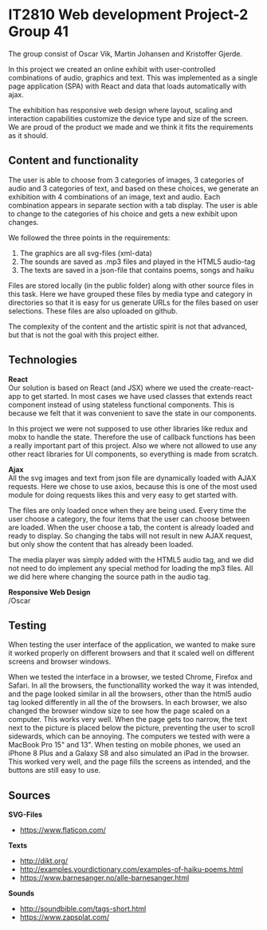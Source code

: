 # IT2810 Web development Project-2 Group 41

The group consist of Oscar Vik, Martin Johansen and Kristoffer Gjerde.

In this project we created an online exhibit with user-controlled combinations of audio, 
graphics and text. This was implemented as a single page application (SPA) with React and data 
that loads automatically with ajax.

The exhibition has responsive web design where layout, scaling and interaction capabilities 
customize the device type and size of the screen. We are proud of the product we made and we 
think it fits the requirements  as it should.

## Content and functionality
The user is able to choose from 3 categories of images, 3 categories of audio and 3 categories of text,
and based on these choices, we generate an exhibition with 4 combinations of an image, text and 
audio. Each combination appears in separate section with a tab display.
The user is able to change to the categories of his choice and gets a new exhibit upon changes.

We followed the three points in the requirements:
1. The graphics are all svg-files (xml-data)
2. The sounds are saved as .mp3 files and played in the HTML5 audio-tag
3. The texts are saved in a json-file that contains poems, songs and haiku

Files are stored locally (in the public folder) along with other source files in this task. Here we 
have grouped these files by media type and category in directories so that it is 
easy for us generate URLs for the files based on user selections. These files are
also uploaded on github.

The complexity of the content and the artistic spirit is not that advanced, but that is not the goal with
this project either. 

## Technologies
**React**   
Our solution is based on React (and JSX) where we used the create-react-app to get started. In most cases 
we have used classes that extends react component instead of using stateless functional components. This is 
because we felt that it was convenient to save the state in our components.

In this project we were not supposed to use other libraries like redux and mobx to handle the state. 
Therefore the use of callback functions has been a really important part of this project. Also we where 
not allowed to use any other react libraries for UI components, so everything is made from scratch. 

**Ajax**   
All the svg images and text from json file are dynamically loaded with AJAX requests. Here we chose 
to use axios, because this is one of the most used module for doing requests likes this and very easy to
get started with.

The files are only loaded once when they are being used. Every time the user choose a category, the
four items that the user can choose between are loaded. When the user choose a tab, the content is already
loaded and ready to display. So changing the tabs will not result in new AJAX request, but only show the
content that has already been loaded.

The media player was simply added with the HTML5 audio tag, and we did not need to do implement any
special method for loading the mp3 files. All we did here where changing the source path in the audio tag.

**Responsive Web Design**  
/Oscar

## Testing   
When testing the user interface of the application, we wanted to make sure it worked properly on
different browsers and that it scaled well on different screens and browser windows.

When we tested the interface in a browser, we tested
Chrome, Firefox and Safari. In all the browsers, the functionallity worked the way it was intended, and
the page looked similar in all the browsers, other than the html5 audio tag looked differently in all 
the of the browsers. In each browser, we also changed the browser window size to see how the page scaled
on a computer. This works very well. When the page gets too narrow, the text next to the picture is placed
below the picture, preventing the user to scroll sidewards, which can be annoying. The computers we tested with
were a MacBook Pro 15" and 13". When testing on mobile phones, we used an iPhone 8 Plus and a Galaxy S8 and also
simulated an iPad in the browser. This worked very well, and the page fills the screens as intended, and the
buttons are still easy to use.


## Sources
**SVG-Files**
* https://www.flaticon.com/

**Texts**
* http://dikt.org/
* http://examples.yourdictionary.com/examples-of-haiku-poems.html
* https://www.barnesanger.no/alle-barnesanger.html

**Sounds**
* http://soundbible.com/tags-short.html
* https://www.zapsplat.com/

